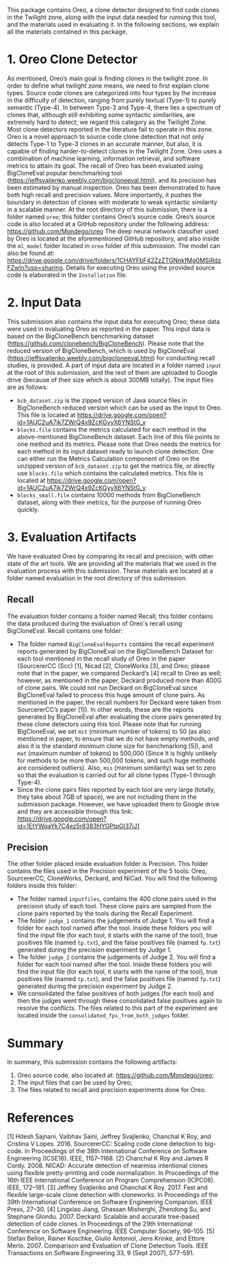 This package contains Oreo, a clone detector designed to find code clones in the Twilight zone, along with the input data needed for running this tool, and the materials used in evaluating it. In the following sections, we explain all the materials contained in this package.
# 1. Oreo Clone Detector
As mentioned, Oreo’s main goal is finding clones in the twilight zone. In order to define what twilight zone means, we need to first explain clone types. Source code clones are categorized into four types by the increase in the difficulty of detection, ranging from purely textual (Type-1) to purely semantic (Type-4). In between Type-3 and Type-4, there lies a spectrum of clones that, although still exhibiting some syntactic similarities, are extremely hard to detect; we regard this category as the Twilight Zone. Most clone detectors reported in the literature fail to operate in this zone. Oreo is a novel approach to source code clone detection that not only detects Type-1 to Type-3 clones in an accurate manner, but also, it is capable of finding harder-to-detect clones in the Twilight Zone. Oreo uses a combination of machine learning, information retrieval, and software metrics to attain its goal. The recall of Oreo has been evaluated using BigCloneEval popular benchmarking tool (https://jeffsvajlenko.weebly.com/bigcloneeval.html), and its precision has been estimated by manual inspection. Oreo has been demonstrated to have both high recall and precision values. More importantly, it pushes the boundary in detection of clones with moderate to weak syntactic similarity in a scalable manner.
At the root directory of this submission, there is a folder named `oreo`; this folder contains Oreo’s source code. Oreo’s source code is also located at a GitHub repository under the following address: https://github.com/Mondego/oreo
The deep neural network classifier used by Oreo is located at the aforementioned GitHub repository, and also inside the `ml_model` folder located in `oreo` folder of this submission. The model can also be found at: https://drive.google.com/drive/folders/1CHAYFbF42ZzZTGNnkfMg0MSiRdzFZwln?usp=sharing. Details for executing Oreo using the provided source code is elaborated in the `Installation` file.
# 2. Input Data
This submission also contains the input data for executing Oreo; these data were used in evaluating Oreo as reported in the paper. This input data is based on the BigCloneBench benchmarking dataset (https://github.com/clonebench/BigCloneBench). Please note that the reduced version of BigCloneBench, which is used by BigCloneEval (https://jeffsvajlenko.weebly.com/bigcloneeval.html) for conducting recall studies, is provided. A part of input data are located in a folder named `input` at the root of this submission, and the rest of them are uploaded to Google drive (because of their size which is about 300MB totally). The input files are as follows:
- `bcb_dataset.zip` is the zipped version of Java source files in BigCloneBench reduced version which can be used as the input to Oreo. This file is located at https://drive.google.com/open?id=1AUC2uA7ik7ZWrQ4x9ZcKGyyX6YNStG_y
- `blocks.file` contains the metrics calculated for each method in the above-mentioned BigCloneBench dataset. Each line of this file points to one method and its metrics. Please note that Oreo needs the metrics for each method in its input dataset ready to launch clone detection. One can either run the Metrics Calculation component of Oreo on the unzipped version of `bcb_dataset.zip` to get the metrics file, or directly use `blocks.file` which contains the calculated metrics. This file is located at https://drive.google.com/open?id=1AUC2uA7ik7ZWrQ4x9ZcKGyyX6YNStG_y
- `blocks_small.file` contains 10000 methods from BigCloneBench dataset, along with their metrics, for the purpose of running Oreo quickly.
# 3. Evaluation Artifacts
We have evaluated Oreo by comparing its recall and precision, with other state of the art tools. We are providing all the materials that we used in the evaluation process with this submission. These materials are located at a folder named evaluation in the root directory of this submission.
##	Recall
The evaluation folder contains a folder named Recall; this folder contains the data produced during the evaluation of Oreo's recall using BigCloneEval. Recall contains one folder:
- The folder named `BigCloneEvalReports` contains the recall experiment reports generated by BigCloneEval on the BigCloneBench Dataset for each tool mentioned in the recall study of Oreo in the paper (SourcererCC (Scc) [1], Nicad [2], CloneWorks [3], and Oreo; please note that in the paper, we compared Deckard’s [4] recall to Oreo as well; however, as mentioned in the paper, Deckard produced more than 400G of clone pairs. We could not run Deckard on BigCloneEval since BigCloneEval failed to process this huge amount of clone pairs. As mentioned in the paper, the recall numbers for Deckard were taken from SourcererCC’s paper [1]). In other words, these are the reports generated by BigCloneEval after evaluating the clone pairs generated by these clone detectors using this tool. Please note that for running BigCloneEval, we set `mit` (minimum number of tokens) to 50 (as also mentioned in paper, to ensure that we do not have empty methods, and also it is the standard minimum clone size for benchmarking [5]), and `mat` (maximum number of tokens) to 500,000 (Since it is highly unlikely for methods to be more than 500,000 tokens, and such huge methods are considered outliers). Also, `mis` (minimum similarity) was set to zero so that the evaluation is carried out for all clone types (Type-1 through Type-4).
- Since the clone pairs files reported by each tool are very large (totally, they take about 7GB of space), we are not including them in the submission package. However, we have uploaded them to Google drive and they are accessible through this link: https://drive.google.com/open?id=1EtYWqaYk7C4ez5r8383HYGPtpGI37iJ1 
## Precision
The other folder placed inside evaluation folder is Precision. This folder contains the files used in the Precision experiment of the 5 tools: Oreo, SourcererCC, CloneWorks, Deckard, and NiCad. You will find the following folders inside this folder:
- The folder named `inputfiles`, contains the 400 clone pairs used in the precision study of each tool. These clone pairs are sampled from the clone pairs reported by the tools during the Recall Experiment.
- The folder `judge_1` contains the judgements of Judge 1. You will find a folder for each tool named after the tool. Inside these folders you will find the input file (for each tool, it starts with the name of the tool), true positives file (named `tp.txt`), and the false positives file (named `fp.txt`) generated during the precision experiment by Judge 1.
- The folder `judge_2` contains the judgements of Judge 2. You will find a folder for each tool named after the tool. Inside these folders you will find the input file (for each tool, it starts with the name of the tool), true positives file (named `tp.txt`), and the false positives file (named `fp.txt`) generated during the precision experiment by Judge 2. 
- We consolidated the false positives of both judges (for each tool) and then the judges went through these consolidated false positives again to resolve the conflicts. The files related to this part of the experiment are located inside the `consolidated_fps_from_both_judges` folder.
# Summary
In summary, this submission contains the following artifacts:
1.	Oreo source code, also located at: https://github.com/Mondego/oreo;
2.	The input files that can be used by Oreo;
3.	The files related to recall and precision experiments done for Oreo.
# References
[1] Hitesh Sajnani, Vaibhav Saini, Jeffrey Svajlenko, Chanchal K Roy, and Cristina V Lopes. 2016. SourcererCC: Scaling code clone detection to big-code. In Proceedings of the 38th International Conference on Software Engineering (ICSE16). IEEE, 1157–1168.
[2] Chanchal K Roy and James R Cordy. 2008. NICAD: Accurate detection of nearmiss intentional clones using flexible pretty-printing and code normalization. In Proceedings of the 16th IEEE International Conference on Program Comprehension (ICPC08). IEEE, 172–181.
[3] Jeffrey Svajlenko and Chanchal K Roy. 2017. Fast and flexible large-scale clone detection with cloneworks. In Proceedings of the 39th International Conference on Software Engineering Companion. IEEE Press, 27–30.
[4] Lingxiao Jiang, Ghassan Misherghi, Zhendong Su, and Stephane Glondu. 2007. Deckard: Scalable and accurate tree-based detection of code clones. In Proceedings of the 29th International Conference on Software Engineering. IEEE Computer Society, 96–105.
[5] Stefan Bellon, Rainer Koschke, Giulio Antoniol, Jens Krinke, and Ettore Merlo. 2007. Comparison and Evaluation of Clone Detection Tools. IEEE Transactions on Software Engineering 33, 9 (Sept 2007), 577–591.
